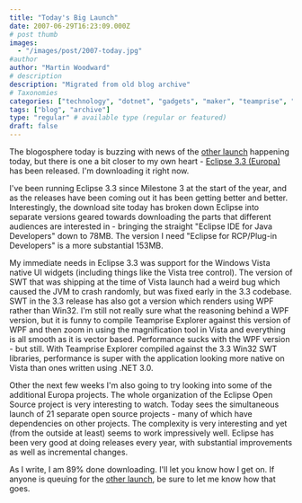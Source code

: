 ```yaml
---
title: "Today's Big Launch"
date: 2007-06-29T16:23:09.000Z
# post thumb
images:
  - "/images/post/2007-today.jpg"
#author
author: "Martin Woodward"
# description
description: "Migrated from old blog archive"
# Taxonomies
categories: ["technology", "dotnet", "gadgets", "maker", "teamprise", "web", "programming"]
tags: ["blog", "archive"]
type: "regular" # available type (regular or featured)
draft: false
---
```

The blogosphere today is buzzing with news of the [other launch](http://www.apple.com/iphone/) happening today, but there is one a bit closer to my own heart - [Eclipse 3.3 (Europa)](http://www.eclipse.org) has been released.  I'm downloading it right now. 

I've been running Eclipse 3.3 since Milestone 3 at the start of the year, and as the releases have been coming out it has been getting better and better.  Interestingly, the download site today has broken down Eclipse into separate versions geared towards downloading the parts that different audiences are interested in - bringing the straight "Eclipse IDE for Java Developers" down to 78MB.  The version I need "Eclipse for RCP/Plug-in Developers" is a more substantial 153MB. 

My immediate needs in Eclipse 3.3 was support for the Windows Vista native UI widgets (including things like the Vista tree control).  The version of SWT that was shipping at the time of Vista launch had a weird bug which caused the JVM to crash randomly, but was fixed early in the 3.3 codebase.  SWT in the 3.3 release has also got a version which renders using WPF rather than Win32.  I'm still not really sure what the reasoning behind a WPF version, but it is funny to compile Teamprise Explorer against this version of WPF and then zoom in using the magnification tool in Vista and everything is all smooth as it is vector based.  Performance sucks with the WPF version - but still.  With Teamprise Explorer compiled against the 3.3 Win32 SWT libraries, performance is super with the application looking more native on Vista than ones written using .NET 3.0. 

Other the next few weeks I'm also going to try looking into some of the additional Europa projects.  The whole organization of the Eclipse Open Source project is very interesting to watch.  Today sees the simultaneous launch of 21 separate open source projects - many of which have dependencies on other projects.  The complexity is very interesting and yet (from the outside at least) seems to work impressively well.  Eclipse has been very good at doing releases every year, with substantial improvements as well as incremental changes. 

As I write, I am 89% done downloading.  I'll let you know how I get on.  If anyone is queuing for the [other launch](http://www.apple.com/iphone/), be sure to let me know how that goes.